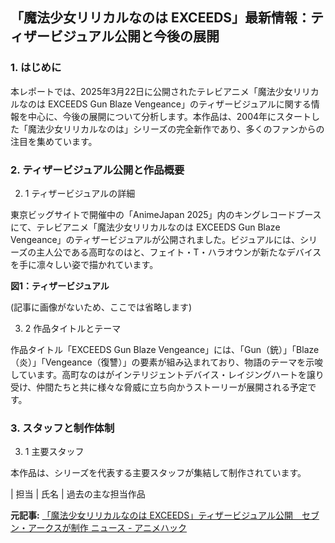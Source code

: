 ## 「魔法少女リリカルなのは EXCEEDS」最新情報：ティザービジュアル公開と今後の展開

### 1. はじめに

本レポートでは、2025年3月22日に公開されたテレビアニメ「魔法少女リリカルなのは EXCEEDS Gun Blaze Vengeance」のティザービジュアルに関する情報を中心に、今後の展開について分析します。本作品は、2004年にスタートした「魔法少女リリカルなのは」シリーズの完全新作であり、多くのファンからの注目を集めています。

### 2. ティザービジュアル公開と作品概要

2. 1 ティザービジュアルの詳細

 東京ビッグサイトで開催中の「AnimeJapan 2025」内のキングレコードブースにて、テレビアニメ「魔法少女リリカルなのは EXCEEDS Gun Blaze Vengeance」のティザービジュアルが公開されました。ビジュアルには、シリーズの主人公である高町なのはと、フェイト・T・ハラオウンが新たなデバイスを手に凛々しい姿で描かれています。

 **図1：ティザービジュアル**

 (記事に画像がないため、ここでは省略します)

3. 2 作品タイトルとテーマ

 作品タイトル「EXCEEDS Gun Blaze Vengeance」には、「Gun（銃）」「Blaze（炎）」「Vengeance（復讐）」の要素が組み込まれており、物語のテーマを示唆しています。高町なのはがインテリジェントデバイス・レイジングハートを譲り受け、仲間たちと共に様々な脅威に立ち向かうストーリーが展開される予定です。

### 3. スタッフと制作体制

3. 1 主要スタッフ

 本作品は、シリーズを代表する主要スタッフが集結して制作されています。

 | 担当 | 氏名 | 過去の主な担当作品 

**元記事:** [「魔法少女リリカルなのは EXCEEDS」ティザービジュアル公開　セブン・アークスが制作 ニュース - アニメハック](https://anime.eiga.com/news/column/aj2025_event/123491/)